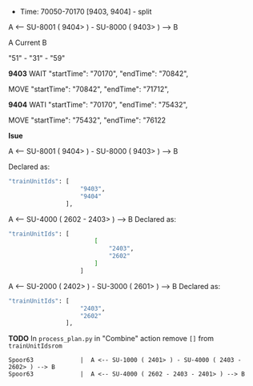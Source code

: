 * Time: 70050-70170
    [9403, 9404] - split

A <-- SU-8001 ( 9404> ) - SU-8000 ( 9403> ) --> B

  A    Current      B

"51"  - "31"   -  "59"



**9403**
WAIT
"startTime": "70170",
"endTime": "70842",

MOVE
"startTime": "70842",
"endTime": "71712",  


**9404**
WATI
"startTime": "70170",
"endTime": "75432",
            
MOVE
"startTime": "75432",
"endTime": "76122



**Isue**


A <-- SU-8001 ( 9404> ) - SU-8000 ( 9403> ) --> B

Declared as:
```bash
"trainUnitIds": [
					"9403",
					"9404"
				],
```

A <-- SU-4000 ( 2602 - 2403> ) --> B
Declared as:
```bash
"trainUnitIds": [
						[
							"2403",
							"2602"
						]
					]
```

A <-- SU-2000 ( 2402> ) - SU-3000 ( 2601> ) --> B
Declared as:
```bash
"trainUnitIds": [
					"2403",
					"2602"
				],
```

**TODO**
In `process_plan.py` in "Combine" action remove `[]` from `trainUnitIdsrom` 



	Spoor63            	|  A <-- SU-1000 ( 2401> ) - SU-4000 ( 2403 - 2602> ) --> B
	Spoor63            	|  A <-- SU-4000 ( 2602 - 2403 - 2401> ) --> B
